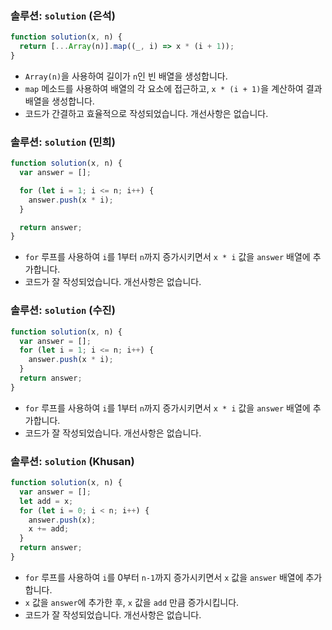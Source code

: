 ### 솔루션: `solution` (은석)

```javascript
function solution(x, n) {
  return [...Array(n)].map((_, i) => x * (i + 1));
}
```

- `Array(n)`을 사용하여 길이가 `n`인 빈 배열을 생성합니다.
- `map` 메소드를 사용하여 배열의 각 요소에 접근하고, `x * (i + 1)`을 계산하여 결과 배열을 생성합니다.
- 코드가 간결하고 효율적으로 작성되었습니다. 개선사항은 없습니다.

### 솔루션: `solution` (민희)

```javascript
function solution(x, n) {
  var answer = [];

  for (let i = 1; i <= n; i++) {
    answer.push(x * i);
  }

  return answer;
}
```

- `for` 루프를 사용하여 `i`를 1부터 `n`까지 증가시키면서 `x * i` 값을 `answer` 배열에 추가합니다.
- 코드가 잘 작성되었습니다. 개선사항은 없습니다.

### 솔루션: `solution` (수진)

```javascript
function solution(x, n) {
  var answer = [];
  for (let i = 1; i <= n; i++) {
    answer.push(x * i);
  }
  return answer;
}
```

- `for` 루프를 사용하여 `i`를 1부터 `n`까지 증가시키면서 `x * i` 값을 `answer` 배열에 추가합니다.
- 코드가 잘 작성되었습니다. 개선사항은 없습니다.

### 솔루션: `solution` (Khusan)

```javascript
function solution(x, n) {
  var answer = [];
  let add = x;
  for (let i = 0; i < n; i++) {
    answer.push(x);
    x += add;
  }
  return answer;
}
```

- `for` 루프를 사용하여 `i`를 0부터 `n-1`까지 증가시키면서 `x` 값을 `answer` 배열에 추가합니다.
- `x` 값을 `answer`에 추가한 후, `x` 값을 `add` 만큼 증가시킵니다.
- 코드가 잘 작성되었습니다. 개선사항은 없습니다.
